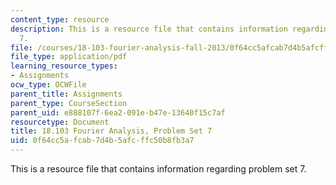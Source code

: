```yaml
---
content_type: resource
description: This is a resource file that contains information regarding problem set
  7.
file: /courses/18-103-fourier-analysis-fall-2013/0f64cc5afcab7d4b5afcffc50b8fb3a7_MIT18_103F13_pset7.pdf
file_type: application/pdf
learning_resource_types:
- Assignments
ocw_type: OCWFile
parent_title: Assignments
parent_type: CourseSection
parent_uid: e888107f-6ea2-091e-b47e-13640f15c7af
resourcetype: Document
title: 18.103 Fourier Analysis, Problem Set 7
uid: 0f64cc5a-fcab-7d4b-5afc-ffc50b8fb3a7
---
```

This is a resource file that contains information regarding problem set 7.

